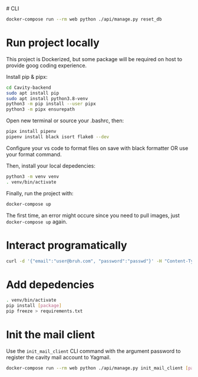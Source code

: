 # CLI
```bash
docker-compose run --rm web python ./api/manage.py reset_db
```

# Run project locally
This project is Dockerized, but some package will be required on host to provide goog coding experience.

Install pip & pipx:
```bash
cd Cavity-backend
sudo apt install pip
sudo apt install python3.8-venv
python3 -m pip install --user pipx
python3 -m pipx ensurepath
```

Open new terminal or source your .bashrc, then:

```bash
pipx install pipenv
pipenv install black isort flake8 --dev
```

Configure your vs code to format files on save with black formatter OR use your format command.

Then, install your local depedencies:
```bash
python3 -m venv venv
. venv/bin/activate
```


Finally, run the project with:
```bash
docker-compose up
```

The first time, an error might occure since you need to pull images, just ```docker-compose up``` again.

# Interact programatically
```bash
curl -d '{"email":"user@bruh.com", "password":"passwd"}' -H "Content-Type: application/json" -X POST http://172.25.0.3:5000/auth/login
```

# Add depedencies
```bash
. venv/bin/activate
pip install [package]
pip freeze > requirements.txt
```

# Init the mail client
Use the `init_mail_client` CLI command with the argument password to register the cavity mail account to Yagmail.

```bash
docker-compose run --rm web python ./api/manage.py init_mail_client [password]
```
